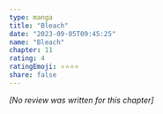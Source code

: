 ```yaml
---
type: manga
title: "Bleach"
date: "2023-09-05T09:45:25"
name: "Bleach"
chapter: 11
rating: 4
ratingEmoji: ⭐️⭐️⭐️⭐️
share: false
---
```


_[No review was written for this chapter]_
